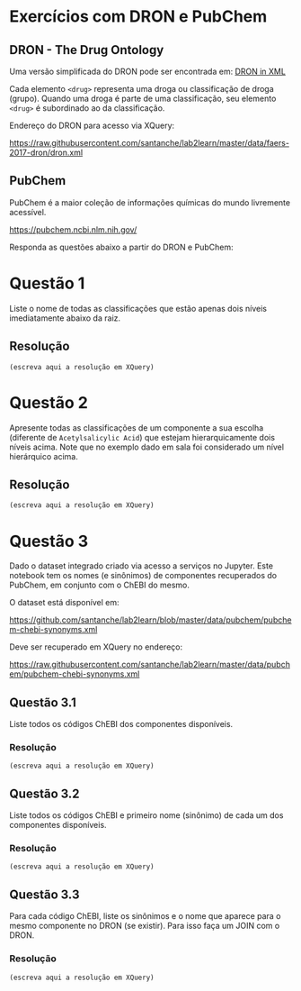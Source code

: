# Exercícios com DRON e PubChem

## DRON - The Drug Ontology

Uma versão simplificada do DRON pode ser encontrada em:
[DRON in XML](/data/faers-2017-dron/dron.xml)

Cada elemento `<drug>` representa uma droga ou classificação de droga (grupo). Quando uma droga é parte de uma classificação, seu elemento `<drug>` é subordinado ao da classificação.

Endereço do DRON para acesso via XQuery:

https://raw.githubusercontent.com/santanche/lab2learn/master/data/faers-2017-dron/dron.xml

## PubChem

PubChem é a maior coleção de informações químicas do mundo livremente acessível. 

https://pubchem.ncbi.nlm.nih.gov/

Responda as questões abaixo a partir do DRON e PubChem:

# Questão 1

Liste o nome de todas as classificações que estão apenas dois níveis imediatamente abaixo da raiz.

## Resolução
~~~xquery
(escreva aqui a resolução em XQuery)
~~~

# Questão 2

Apresente todas as classificações de um componente a sua escolha (diferente de `Acetylsalicylic Acid`) que estejam hierarquicamente dois níveis acima. Note que no exemplo dado em sala foi considerado um nível hierárquico acima.

## Resolução
~~~xquery
(escreva aqui a resolução em XQuery)
~~~

# Questão 3

Dado o dataset integrado criado via acesso a serviços no Jupyter. Este notebook tem os nomes (e sinônimos) de componentes recuperados do PubChem, em conjunto com o ChEBI do mesmo.

O dataset está disponível em:

https://github.com/santanche/lab2learn/blob/master/data/pubchem/pubchem-chebi-synonyms.xml

Deve ser recuperado em XQuery no endereço:

https://raw.githubusercontent.com/santanche/lab2learn/master/data/pubchem/pubchem-chebi-synonyms.xml

## Questão 3.1

Liste todos os códigos ChEBI dos componentes disponíveis.

### Resolução
~~~xquery
(escreva aqui a resolução em XQuery)
~~~

## Questão 3.2

Liste todos os códigos ChEBI e primeiro nome (sinônimo) de cada um dos componentes disponíveis.

### Resolução
~~~xquery
(escreva aqui a resolução em XQuery)
~~~

## Questão 3.3

Para cada código ChEBI, liste os sinônimos e o nome que aparece para o mesmo componente no DRON (se existir). Para isso faça um JOIN com o DRON.

### Resolução
~~~xquery
(escreva aqui a resolução em XQuery)
~~~